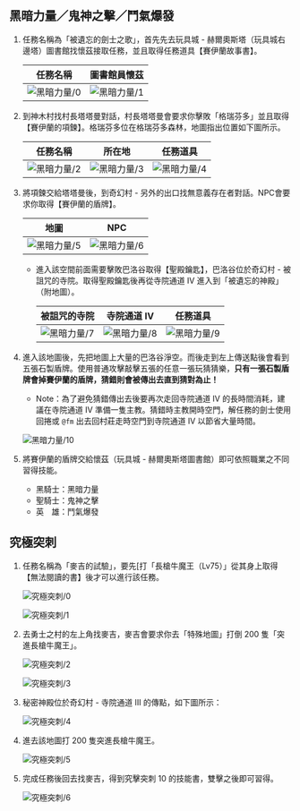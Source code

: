 ## 黑暗力量／鬼神之擊／鬥氣爆發

1. 任務名稱為「被遺忘的劍士之歌」，首先先去玩具城 - 赫爾奧斯塔（玩具城右邊塔）圖書館找懷茲接取任務，並且取得任務道具【賽伊蘭故事書】。

    | 任務名稱                    | 圖書館員懷茲                  |
    |----------------------------|-----------------------------|
    | ![黑暗力量/0](黑暗力量/0.png) | ![黑暗力量/1](黑暗力量/1.png) |

2. 到神木村找村長塔塔曼對話，村長塔塔曼會要求你擊敗「格瑞芬多」並且取得【賽伊蘭的項鍊】。格瑞芬多位在格瑞芬多森林，地圖指出位置如下圖所示。

    | 任務名稱                    | 所在地                       | 任務道具                     |
    |----------------------------|-----------------------------|-----------------------------|
    | ![黑暗力量/2](黑暗力量/2.png) | ![黑暗力量/3](黑暗力量/3.png) | ![黑暗力量/4](黑暗力量/4.png) |

3. 將項鍊交給塔塔曼後，到奇幻村 - 另外的出口找無意義存在者對話。NPC會要求你取得【賽伊蘭的盾牌】。

    | 地圖                        | NPC                        |
    |----------------------------|-----------------------------|
    | ![黑暗力量/5](黑暗力量/5.png) | ![黑暗力量/6](黑暗力量/6.png) |

    - 進入該空間前面需要擊敗巴洛谷取得【聖殿鑰匙】，巴洛谷位於奇幻村 - 被詛咒的寺院。取得聖殿鑰匙後再從寺院通道 IV 進入到「被遺忘的神殿」（附地圖）。

        | 被詛咒的寺院                 | 寺院通道 IV                  | 任務道具                     |
        |-----------------------------|----------------------------|-----------------------------|
        | ![黑暗力量/7](黑暗力量/7.png) | ![黑暗力量/8](黑暗力量/8.png) | ![黑暗力量/9](黑暗力量/9.png) |

4. 進入該地圖後，先把地圖上大量的巴洛谷淨空。而後走到左上傳送點後會看到五張石製盾牌。使用普通攻擊敲擊五張的任意一張玩猜猜樂，**只有一張石製盾牌會掉賽伊蘭的盾牌，猜錯則會被傳出去直到猜對為止！**

    - Note：為了避免猜錯傳出去後要再次走回寺院通道 IV 的長時間消耗，建議在寺院通道 IV 準備一隻主教。猜錯時主教開時空門，解任務的劍士使用回捲或 `@fm` 出去回村莊走時空門到寺院通道 IV 以節省大量時間。

    ![黑暗力量/10](黑暗力量/10.png)

5. 將賽伊蘭的盾牌交給懷茲（玩具城 - 赫爾奧斯塔圖書館）即可依照職業之不同習得技能。

    - 黑騎士：黑暗力量
    - 聖騎士：鬼神之擊
    - 英　雄：鬥氣爆發

## 究極突刺

1. 任務名稱為「麥吉的試驗」，要先[打「長槍牛魔王（Lv75）」從其身上取得【無法閱讀的書】後才可以進行該任務。

    ![究極突刺/0](究極突刺/0.png)

    ![究極突刺/1](究極突刺/1.png)

2. 去勇士之村的左上角找麥吉，麥吉會要求你去「特殊地圖」打倒 200 隻「突進長槍牛魔王」。

    ![究極突刺/2](究極突刺/2.png)

    ![究極突刺/3](究極突刺/3.png)

3. 秘密神殿位於奇幻村 - 寺院通道 III 的傳點，如下圖所示：

    ![究極突刺/4](究極突刺/4.png)

4. 進去該地圖打 200 隻突進長槍牛魔王。

    ![究極突刺/5](究極突刺/5.png)

5. 完成任務後回去找麥吉，得到究擊突刺 10 的技能書，雙擊之後即可習得。

    ![究極突刺/6](究極突刺/6.png)
